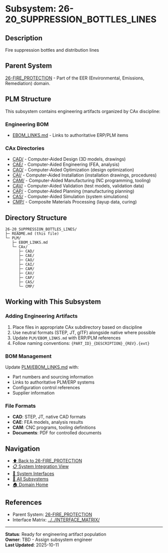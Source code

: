 # Subsystem: 26-20_SUPPRESSION_BOTTLES_LINES

## Description
Fire suppression bottles and distribution lines

## Parent System
[26-FIRE_PROTECTION](../../) - Part of the EER (Environmental, Emissions, Remediation) domain.

## PLM Structure

This subsystem contains engineering artifacts organized by CAx discipline:

### Engineering BOM
- [EBOM_LINKS.md](./PLM/EBOM_LINKS.md) - Links to authoritative ERP/PLM items

### CAx Directories

- [CAD/](./PLM/CAx/CAD/) - Computer-Aided Design (3D models, drawings)
- [CAE/](./PLM/CAx/CAE/) - Computer-Aided Engineering (FEA, analysis)
- [CAO/](./PLM/CAx/CAO/) - Computer-Aided Optimization (design optimization)
- [CAI/](./PLM/CAx/CAI/) - Computer-Aided Installation (installation drawings, procedures)
- [CAM/](./PLM/CAx/CAM/) - Computer-Aided Manufacturing (NC programming, tooling)
- [CAV/](./PLM/CAx/CAV/) - Computer-Aided Validation (test models, validation data)
- [CAP/](./PLM/CAx/CAP/) - Computer-Aided Planning (manufacturing planning)
- [CAS/](./PLM/CAx/CAS/) - Computer-Aided Simulation (system simulations)
- [CMP/](./PLM/CAx/CMP/) - Composite Materials Processing (layup data, curing)

## Directory Structure

```
26-20_SUPPRESSION_BOTTLES_LINES/
├─ README.md (this file)
└─ PLM/
   ├─ EBOM_LINKS.md
   └─ CAx/
      ├─ CAD/
      ├─ CAE/
      ├─ CAO/
      ├─ CAI/
      ├─ CAM/
      ├─ CAV/
      ├─ CAP/
      ├─ CAS/
      └─ CMP/
```

## Working with This Subsystem

### Adding Engineering Artifacts
1. Place files in appropriate CAx subdirectory based on discipline
2. Use neutral formats (STEP, JT, glTF) alongside native where possible
3. Update `PLM/EBOM_LINKS.md` with ERP/PLM references
4. Follow naming conventions: `{PART_ID}_{DESCRIPTION}_{REV}.{ext}`

### BOM Management
Update [PLM/EBOM_LINKS.md](./PLM/EBOM_LINKS.md) with:
- Part numbers and sourcing information
- Links to authoritative PLM/ERP systems
- Configuration control references
- Supplier information

### File Formats
- **CAD**: STEP, JT, native CAD formats
- **CAE**: FEA models, analysis results
- **CAM**: CNC programs, tooling definitions
- **Documents**: PDF for controlled documents

## Navigation

- [⬆️ Back to 26-FIRE_PROTECTION](../../)
- [📋 System Integration View](../../INTEGRATION_VIEW.md)
- [🔗 System Interfaces](../../INTERFACE_MATRIX/)
- [📂 All Subsystems](../)
- [🏠 Domain Home](../../../../)

## References

- Parent System: [26-FIRE_PROTECTION](../../README.md)
- Interface Matrix: [../../INTERFACE_MATRIX/](../../INTERFACE_MATRIX/)

---

**Status**: Ready for engineering artifact population  
**Owner**: TBD - Assign subsystem engineer  
**Last Updated**: 2025-10-11
